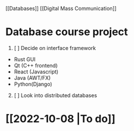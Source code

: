 [[Databases]]
[[Digital Mass Communication]]
# Database course project
1. [ ] Decide on interface framework 
 - Rust GUI
 - Qt (C++ frontend)
 - React (Javascript)
 - Java (AWT/FX)
 - Python(Django)
2. [ ] Look into distributed databases 

# [[2022-10-08 |To do]]